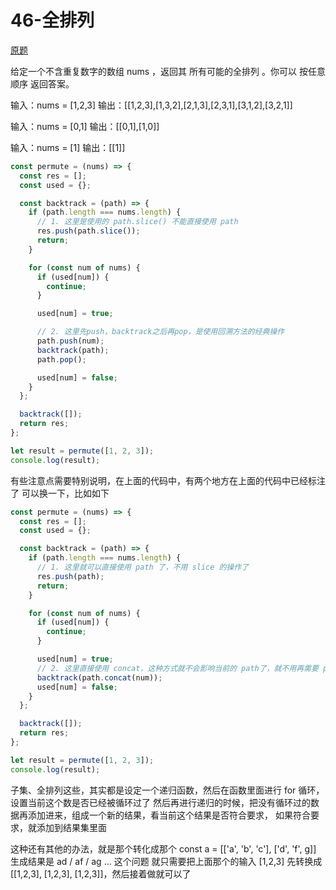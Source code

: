 # 46-全排列

[原题](https://leetcode-cn.com/problems/permutations/solution/chou-xiang-cheng-jue-ce-shu-yi-ge-pai-lie-jiu-xian/)

给定一个不含重复数字的数组 nums ，返回其 所有可能的全排列 。你可以 按任意顺序 返回答案。

输入：nums = [1,2,3]
输出：[[1,2,3],[1,3,2],[2,1,3],[2,3,1],[3,1,2],[3,2,1]]

输入：nums = [0,1]
输出：[[0,1],[1,0]]

输入：nums = [1]
输出：[[1]]

```javascript
const permute = (nums) => {
  const res = [];
  const used = {};

  const backtrack = (path) => {
    if (path.length === nums.length) {
      // 1. 这里是使用的 path.slice() 不能直接使用 path
      res.push(path.slice());
      return;
    }

    for (const num of nums) {
      if (used[num]) {
        continue;
      }

      used[num] = true;

      // 2. 这里先push，backtrack之后再pop，是使用回溯方法的经典操作
      path.push(num);
      backtrack(path);
      path.pop();

      used[num] = false;
    }
  };

  backtrack([]);
  return res;
};

let result = permute([1, 2, 3]);
console.log(result);
```

有些注意点需要特别说明，在上面的代码中，有两个地方在上面的代码中已经标注了
可以换一下，比如如下

```javascript
const permute = (nums) => {
  const res = [];
  const used = {};

  const backtrack = (path) => {
    if (path.length === nums.length) {
      // 1. 这里就可以直接使用 path 了，不用 slice 的操作了
      res.push(path);
      return;
    }

    for (const num of nums) {
      if (used[num]) {
        continue;
      }

      used[num] = true;
      // 2. 这里直接使用 concat，这种方式就不会影响当前的 path了，就不用再需要 push/pop 的操作了
      backtrack(path.concat(num));
      used[num] = false;
    }
  };

  backtrack([]);
  return res;
};

let result = permute([1, 2, 3]);
console.log(result);
```

子集、全排列这些，其实都是设定一个递归函数，然后在函数里面进行 for 循环，设置当前这个数是否已经被循环过了
然后再进行递归的时候，把没有循环过的数据再添加进来，组成一个新的结果，看当前这个结果是否符合要求，
如果符合要求，就添加到结果集里面

这种还有其他的办法，就是那个转化成那个 const a = [['a', 'b', 'c'], ['d', 'f', g]] 生成结果是 ad / af / ag ... 这个问题
就只需要把上面那个的输入 [1,2,3] 先转换成 [[1,2,3], [1,2,3], [1,2,3]]，然后接着做就可以了
